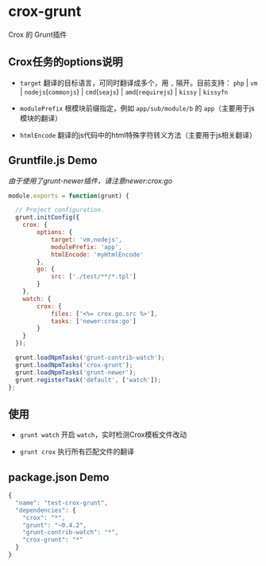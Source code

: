 crox-grunt
==================

Crox 的 Grunt插件

## Crox任务的options说明

- `target` 翻译的目标语言，可同时翻译成多个，用 `,` 隔开。目前支持： `php` | `vm` | `nodejs`(`commonjs`) | `cmd`(`seajs`) | `amd`(`requirejs`) | `kissy` | `kissyfn`

- `modulePrefix` 根模块前缀指定，例如 `app/sub/module/b` 的 `app`（主要用于js模块的翻译）

- `htmlEncode` 翻译的js代码中的html特殊字符转义方法（主要用于js相关翻译）

## Gruntfile.js Demo

*由于使用了grunt-newer插件，请注意newer:crox:go*

```js
module.exports = function(grunt) {

  // Project configuration.
  grunt.initConfig({
    crox: {
        options: {
            target: 'vm,nodejs',
            modulePrefix: 'app',
            htmlEncode: 'myHtmlEncode'
        },
        go: {
            src: ['./test/**/*.tpl']
        }
    },
    watch: {
        crox: {
            files: ['<%= crox.go.src %>'],
            tasks: ['newer:crox:go']
        }
    }
  });

  grunt.loadNpmTasks('grunt-contrib-watch'); 
  grunt.loadNpmTasks('crox-grunt'); 
  grunt.loadNpmTasks('grunt-newer');
  grunt.registerTask('default', ['watch']);
};
```

## 使用

- `grunt watch` 开启 `watch`，实时检测Crox模板文件改动

- `grunt crox` 执行所有匹配文件的翻译

## package.json Demo

```js
{
  "name": "test-crox-grunt",
  "dependencies": {
    "crox": "*",
    "grunt": "~0.4.2",
    "grunt-contrib-watch": "*",
    "crox-grunt": "*"
  }
}
```
